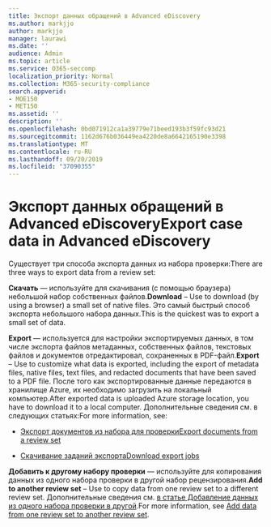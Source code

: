 ```yaml
---
title: Экспорт данных обращений в Advanced eDiscovery
ms.author: markjjo
author: markjjo
manager: laurawi
ms.date: ''
audience: Admin
ms.topic: article
ms.service: O365-seccomp
localization_priority: Normal
ms.collection: M365-security-compliance
search.appverid:
- MOE150
- MET150
ms.assetid: ''
description: ''
ms.openlocfilehash: 0bd071912ca1a39779e71beed193b3f59fc93d21
ms.sourcegitcommit: 1162d676b036449ea4220de8a6642165190e3398
ms.translationtype: MT
ms.contentlocale: ru-RU
ms.lasthandoff: 09/20/2019
ms.locfileid: "37090355"
---
```

# <a name="export-case-data-in-advanced-ediscovery"></a><span data-ttu-id="fc3ae-102">Экспорт данных обращений в Advanced eDiscovery</span><span class="sxs-lookup"><span data-stu-id="fc3ae-102">Export case data in Advanced eDiscovery</span></span>

<span data-ttu-id="fc3ae-103">Существует три способа экспорта данных из набора проверки:</span><span class="sxs-lookup"><span data-stu-id="fc3ae-103">There are three ways to export data from a review set:</span></span>

<span data-ttu-id="fc3ae-104">**Скачать** — используйте для скачивания (с помощью браузера) небольшой набор собственных файлов.</span><span class="sxs-lookup"><span data-stu-id="fc3ae-104">**Download** – Use to download (by using a browser) a small set of native files.</span></span> <span data-ttu-id="fc3ae-105">Это самый быстрый способ экспорта небольшого набора данных.</span><span class="sxs-lookup"><span data-stu-id="fc3ae-105">This is the quickest was to export a small set of data.</span></span>

<span data-ttu-id="fc3ae-106">**Export** — используется для настройки экспортируемых данных, в том числе экспорта файлов метаданных, собственных файлов, текстовых файлов и документов отредактировал, сохраненных в PDF-файл.</span><span class="sxs-lookup"><span data-stu-id="fc3ae-106">**Export** – Use to customize what data is exported, including the export of metadata files, native files, text files, and redacted documents that have been saved to a PDF file.</span></span> <span data-ttu-id="fc3ae-107">После того как экспортированные данные передаются в хранилище Azure, их необходимо загрузить на локальный компьютер.</span><span class="sxs-lookup"><span data-stu-id="fc3ae-107">After exported data is uploaded Azure storage location, you have to download it to a local computer.</span></span> <span data-ttu-id="fc3ae-108">Дополнительные сведения см. в следующих статьях:</span><span class="sxs-lookup"><span data-stu-id="fc3ae-108">For more information, see:</span></span> 

   - [<span data-ttu-id="fc3ae-109">Экспорт документов из набора для проверки</span><span class="sxs-lookup"><span data-stu-id="fc3ae-109">Export documents from a review set</span></span>](export-documents-from-review-set.md)

   - [<span data-ttu-id="fc3ae-110">Скачивание заданий экспорта</span><span class="sxs-lookup"><span data-stu-id="fc3ae-110">Download export jobs</span></span>](download-export-jobs.md)

<span data-ttu-id="fc3ae-111">**Добавить к другому набору проверки** — используйте для копирования данных из одного набора проверки в другой набор рецензирования.</span><span class="sxs-lookup"><span data-stu-id="fc3ae-111">**Add to another review set** – Use to copy data from one review set to a different review set.</span></span> <span data-ttu-id="fc3ae-112">Дополнительные сведения см. [в статье Добавление данных из одного набора проверки в другой](add-data-to-review-set-from-another-review-set.md).</span><span class="sxs-lookup"><span data-stu-id="fc3ae-112">For more information, see [Add data from one review set to another review set](add-data-to-review-set-from-another-review-set.md).</span></span> 
